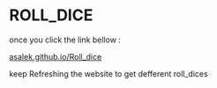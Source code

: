 <h1>ROLL_DICE</h1>

once you click the link bellow :

<a href="https://asalek.github.io/Roll_dice/">asalek.github.io/Roll_dice </a>

keep Refreshing the website to get defferent roll_dices
